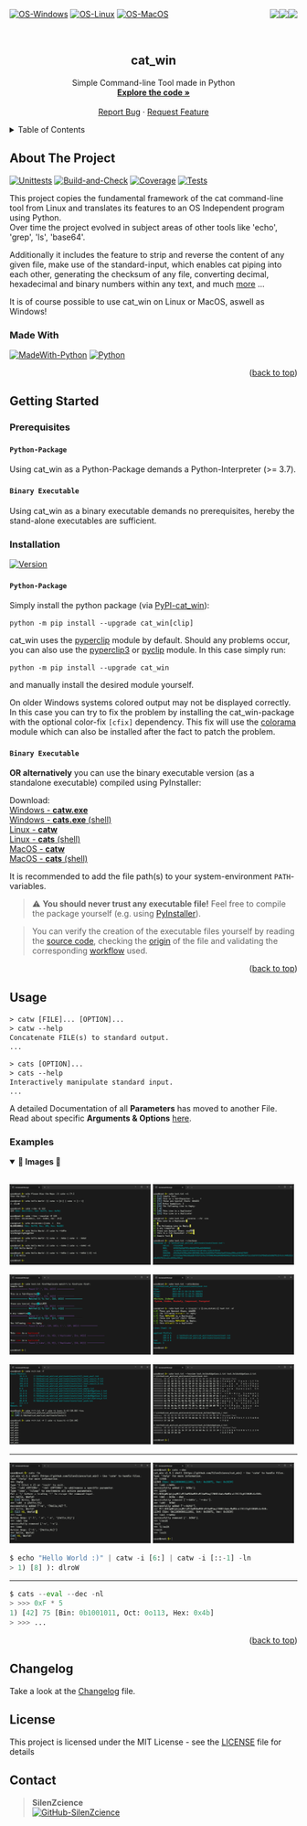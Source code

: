 <div id="top"></div>

<p>
   <a href="https://pepy.tech/project/cat-win/" alt="Downloads">
      <img src="https://static.pepy.tech/personalized-badge/cat-win?period=total&units=international_system&left_color=grey&right_color=blue&left_text=Downloads" align="right">
   </a>
   <a href="https://pypi.org/project/cat-win/" alt="Visitors">
      <img src="https://visitor-badge.laobi.icu/badge?page_id=SilenZcience.cat_win&right_color=orange" align="right">
   </a>
   <a href="https://github.com/SilenZcience/cat_win/tree/main/cat_win" alt="CodeSize">
      <img src="https://img.shields.io/github/languages/code-size/SilenZcience/cat_win?color=purple" align="right">
   </a>
</p>

[![OS-Windows]][OS-Windows]
[![OS-Linux]][OS-Linux]
[![OS-MacOS]][OS-MacOS]

<br/>
<div align="center">
<h2 align="center">cat_win</h2>
   <p align="center">
      Simple Command-line Tool made in Python
      <br/>
      <a href="https://github.com/SilenZcience/cat_win/blob/main/cat_win/cat.py">
         <strong>Explore the code »</strong>
      </a>
      <br/>
      <br/>
      <a href="https://github.com/SilenZcience/cat_win/issues">Report Bug</a>
      ·
      <a href="https://github.com/SilenZcience/cat_win/issues">Request Feature</a>
   </p>
</div>


<details>
   <summary>Table of Contents</summary>
   <ol>
      <li>
         <a href="#about-the-project">About The Project</a>
         <ul>
            <li><a href="#made-with">Made With</a></li>
         </ul>
      </li>
      <li>
         <a href="#getting-started">Getting Started</a>
         <ul>
            <li><a href="#prerequisites">Prerequisites</a></li>
            <li><a href="#installation">Installation</a></li>
         </ul>
      </li>
      <li><a href="#usage">Usage</a>
         <ul>
         <li><a href="#examples">Examples</a></li>
         </ul>
      </li>
	  <li><a href="#changelog">Changelog</a></li>
      <li><a href="#license">License</a></li>
      <li><a href="#contact">Contact</a></li>
   </ol>
</details>

<div id="about-the-project"></div>

## About The Project

[![Unittests]](https://github.com/SilenZcience/cat_win/actions/workflows/unit_test.yml)
[![Build-and-Check]](https://github.com/SilenZcience/cat_win/actions/workflows/package_test.yml)
[![Coverage]](https://raw.githubusercontent.com/SilenZcience/cat_win/badges/.github/badges/badge-coverage.svg)
[![Tests]](https://raw.githubusercontent.com/SilenZcience/cat_win/badges/.github/badges/badge-tests.svg)
<!-- [![Compile-and-Push]](https://github.com/SilenZcience/cat_win/actions/workflows/build_executable.yml/badge.svg) -->

This project copies the fundamental framework of the cat command-line tool from Linux and translates its features to an OS Independent program using Python. </br> Over time the project evolved in subject areas of other tools like 'echo', 'grep', 'ls', 'base64'.

Additionally it includes the feature to strip and reverse the content of any given file, make use of the standard-input, which enables cat piping into each other, generating the checksum of any file, converting decimal, hexadecimal and binary numbers within any text, and much <a href="#usage">more</a> ...

It is of course possible to use cat_win on Linux or MacOS, aswell as Windows!

<div id="made-with"></div>

### Made With
[![MadeWith-Python]](https://www.python.org/)
[![Python][Python-Version]](https://www.python.org/)

<p align="right">(<a href="#top">back to top</a>)</p>
<div id="getting-started"></div>

## Getting Started

<div id="prerequisites"></div>

### Prerequisites

#### `Python-Package`
Using cat_win as a Python-Package demands a Python-Interpreter (>= 3.7).

#### `Binary Executable`
Using cat_win as a binary executable demands no prerequisites, hereby the stand-alone executables are sufficient.

<div id="installation"></div>

### Installation
[![Version][CurrentVersion]](https://pypi.org/project/cat-win/)

#### `Python-Package`
Simply install the python package (via [PyPI-cat_win](https://pypi.org/project/cat-win/)):
```console
python -m pip install --upgrade cat_win[clip]
```
cat_win uses the [pyperclip](https://pypi.org/project/pyperclip/) module by default. Should any problems occur, you can also use
the [pyperclip3](https://pypi.org/project/pyperclip3/) or [pyclip](https://pypi.org/project/pyclip/) module.
In this case simply run:
```console
python -m pip install --upgrade cat_win
```
and manually install the desired module yourself.

On older Windows systems colored output may not be displayed correctly.
In this case you can try to fix the problem by installing the cat_win-package with the optional color-fix `[cfix]` dependency.
This fix will use the [colorama](https://pypi.org/project/colorama/) module
which can also be installed after the fact to patch the problem.

#### `Binary Executable`
**OR alternatively** you can use the binary executable version (as a standalone executable) compiled using PyInstaller:

Download:
</br>
[Windows - __catw.exe__](https://raw.githubusercontent.com/SilenZcience/cat_win/main/bin/windows/catw.exe) </br>
[Windows - __cats.exe__ (shell)](https://raw.githubusercontent.com/SilenZcience/cat_win/main/bin/windows/cats.exe) </br>
[Linux - __catw__](https://raw.githubusercontent.com/SilenZcience/cat_win/main/bin/linux/catw) </br>
[Linux - __cats__ (shell)](https://raw.githubusercontent.com/SilenZcience/cat_win/main/bin/linux/cats) </br>
[MacOS - __catw__](https://raw.githubusercontent.com/SilenZcience/cat_win/main/bin/darwin/catw) </br>
[MacOS - __cats__ (shell)](https://raw.githubusercontent.com/SilenZcience/cat_win/main/bin/darwin/cats) </br>


It is recommended to add the file path(s) to your system-environment `PATH`-variables.

> ⚠️ **You should never trust any executable file!** Feel free to compile the package yourself (e.g. using [PyInstaller](https://pyinstaller.org/en/stable/)).

> You can verify the creation of the executable files yourself by reading the [source code](https://github.com/SilenZcience/cat_win/blob/main/cat_win/cat.py), checking the [origin](https://github.com/SilenZcience/cat_win/tree/main/bin) of the file and validating the corresponding [workflow](https://github.com/SilenZcience/cat_win/blob/main/.github/workflows/build_executable.yml) used.

<p align="right">(<a href="#top">back to top</a>)</p>
<div id="usage"></div>

## Usage

```console
> catw [FILE]... [OPTION]...
> catw --help
Concatenate FILE(s) to standard output.
...
```

```console
> cats [OPTION]...
> cats --help
Interactively manipulate standard input.
...
```

A detailed Documentation of all **Parameters** has moved to another File.
Read about specific **Arguments & Options** [here](https://github.com/SilenZcience/cat_win/blob/main/ARGUMENTS.md).

<div id="examples"></div>

### Examples

<details open>
	<summary><b>📂 Images 📂</b></summary>
   </br>

   <p float="left">
      <img src="https://raw.githubusercontent.com/SilenZcience/cat_win/main/img/example1.png" width="49%"/>
      <img src="https://raw.githubusercontent.com/SilenZcience/cat_win/main/img/example2.png" width="49%"/>
   </p>

   <p float="left">
      <img src="https://raw.githubusercontent.com/SilenZcience/cat_win/main/img/example3.png" width="49%"/>
      <img src="https://raw.githubusercontent.com/SilenZcience/cat_win/main/img/example4.png" width="49%"/>
   </p>

   <p float="left">
      <img src="https://raw.githubusercontent.com/SilenZcience/cat_win/main/img/example5.png" width="49%"/>
      <img src="https://raw.githubusercontent.com/SilenZcience/cat_win/main/img/example6.png" width="49%"/>
   </p>

   - - - -

   <p float="left">
      <img src="https://raw.githubusercontent.com/SilenZcience/cat_win/main/img/example7.png" width="49%"/>
      <img src="https://raw.githubusercontent.com/SilenZcience/cat_win/main/img/example8.png" width="49%"/>
   </p>

</details>

```py
$ echo "Hello World :)" | catw -i [6:] | catw -i [::-1] -ln
> 1) [8] ): dlroW
```

- - - -

```py
$ cats --eval --dec -nl
> >>> 0xF * 5
1) [42] 75 [Bin: 0b1001011, Oct: 0o113, Hex: 0x4b]
> >>> ...
```

<p align="right">(<a href="#top">back to top</a>)</p>
<div id="changelog"></div>

## Changelog

Take a look at the [Changelog](https://github.com/SilenZcience/cat_win/blob/main/CHANGELOG.md) file.

<div id="license"></div>

## License

This project is licensed under the MIT License - see the [LICENSE](https://github.com/SilenZcience/cat_win/blob/main/LICENSE) file for details

<div id="contact"></div>

## Contact

> **SilenZcience** <br/>
[![GitHub-SilenZcience][GitHub-SilenZcience]](https://github.com/SilenZcience)

[OS-Windows]: https://img.shields.io/badge/os-windows-green
[OS-Linux]: https://img.shields.io/badge/os-linux-green
[OS-MacOS]: https://img.shields.io/badge/os-macOS-green

[Unittests]: https://github.com/SilenZcience/cat_win/actions/workflows/unit_test.yml/badge.svg
[Build-and-Check]: https://github.com/SilenZcience/cat_win/actions/workflows/package_test.yml/badge.svg
[Compile-and-Push]: https://github.com/SilenZcience/cat_win/actions/workflows/build_executable.yml/badge.svg

[Coverage]: https://raw.githubusercontent.com/SilenZcience/cat_win/badges/.github/badges/badge-coverage.svg
[Tests]: https://raw.githubusercontent.com/SilenZcience/cat_win/badges/.github/badges/badge-tests.svg

[MadeWith-Python]: https://img.shields.io/badge/Made%20with-Python-brightgreen
[Python-Version]: https://img.shields.io/badge/Python-3.7%20--%203.12%20%7C%20pypy--3.7%20--%20pypy--3.10-blue
<!-- https://img.shields.io/badge/Python-3.7%20%7C%203.8%20%7C%203.9%20%7C%203.10%20%7C%203.11%20%7C%203.12%20%7C%20pypy--3.7%20%7C%20pypy--3.8%20%7C%20pypy--3.9%20%7C%20pypy--3.10-blue -->

[CurrentVersion]: https://img.shields.io/pypi/v/cat_win.svg

[GitHub-SilenZcience]: https://img.shields.io/badge/GitHub-SilenZcience-orange
